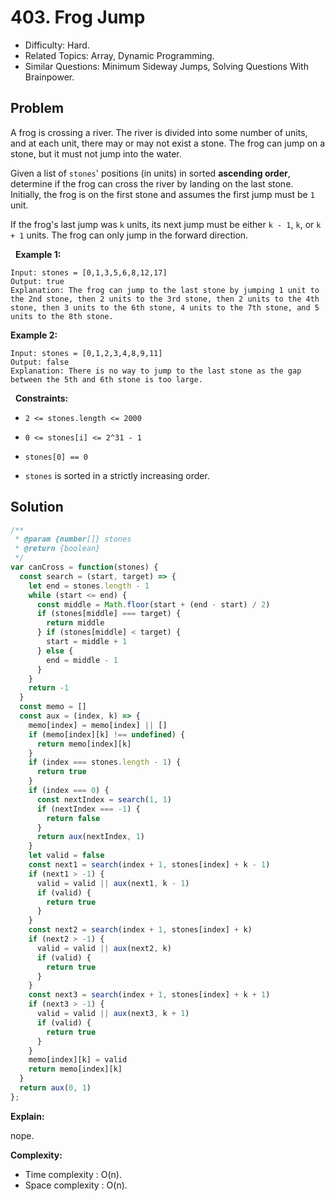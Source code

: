 # 403. Frog Jump

- Difficulty: Hard.
- Related Topics: Array, Dynamic Programming.
- Similar Questions: Minimum Sideway Jumps, Solving Questions With Brainpower.

## Problem

A frog is crossing a river. The river is divided into some number of units, and at each unit, there may or may not exist a stone. The frog can jump on a stone, but it must not jump into the water.

Given a list of ```stones```' positions (in units) in sorted **ascending order**, determine if the frog can cross the river by landing on the last stone. Initially, the frog is on the first stone and assumes the first jump must be ```1``` unit.

If the frog's last jump was ```k``` units, its next jump must be either ```k - 1```, ```k```, or ```k + 1``` units. The frog can only jump in the forward direction.

 
**Example 1:**

```
Input: stones = [0,1,3,5,6,8,12,17]
Output: true
Explanation: The frog can jump to the last stone by jumping 1 unit to the 2nd stone, then 2 units to the 3rd stone, then 2 units to the 4th stone, then 3 units to the 6th stone, 4 units to the 7th stone, and 5 units to the 8th stone.
```

**Example 2:**

```
Input: stones = [0,1,2,3,4,8,9,11]
Output: false
Explanation: There is no way to jump to the last stone as the gap between the 5th and 6th stone is too large.
```

 
**Constraints:**


	
- ```2 <= stones.length <= 2000```
	
- ```0 <= stones[i] <= 2^31 - 1```
	
- ```stones[0] == 0```
	
- ```stones``` is sorted in a strictly increasing order.



## Solution

```javascript
/**
 * @param {number[]} stones
 * @return {boolean}
 */
var canCross = function(stones) {
  const search = (start, target) => {
    let end = stones.length - 1
    while (start <= end) {
      const middle = Math.floor(start + (end - start) / 2)
      if (stones[middle] === target) {
        return middle
      } if (stones[middle] < target) {
        start = middle + 1
      } else {
        end = middle - 1
      }
    }
    return -1
  }
  const memo = []
  const aux = (index, k) => {
    memo[index] = memo[index] || []
    if (memo[index][k] !== undefined) {
      return memo[index][k]
    }
    if (index === stones.length - 1) {
      return true
    }
    if (index === 0) {
      const nextIndex = search(1, 1)
      if (nextIndex === -1) {
        return false
      }
      return aux(nextIndex, 1)
    }
    let valid = false
    const next1 = search(index + 1, stones[index] + k - 1)
    if (next1 > -1) {
      valid = valid || aux(next1, k - 1)
      if (valid) {
        return true
      }
    }
    const next2 = search(index + 1, stones[index] + k)
    if (next2 > -1) {
      valid = valid || aux(next2, k)
      if (valid) {
        return true
      }
    }
    const next3 = search(index + 1, stones[index] + k + 1)
    if (next3 > -1) {
      valid = valid || aux(next3, k + 1)
      if (valid) {
        return true
      }
    }
    memo[index][k] = valid
    return memo[index][k]
  }
  return aux(0, 1)
};
```

**Explain:**

nope.

**Complexity:**

* Time complexity : O(n).
* Space complexity : O(n).
